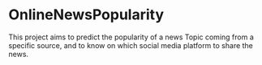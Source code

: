 # OnlineNewsPopularity
This project aims to predict the popularity of a news Topic coming from a specific source, and to know on which social media platform to share the news.
